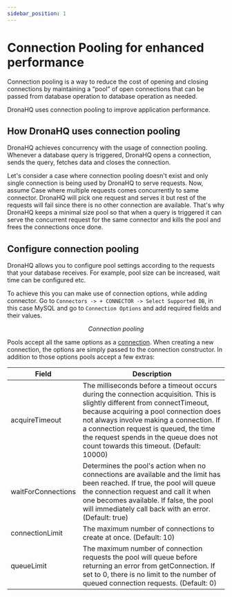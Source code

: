 ```yaml
---
sidebar_position: 1
---
```


# Connection Pooling for enhanced performance

Connection pooling is a way to reduce the cost of opening and closing connections by maintaining a “pool” of open connections that can be passed from database operation to database operation as needed.

DronaHQ uses connection pooling to improve application performance.

## How DronaHQ uses connection pooling
DronaHQ achieves concurrency with the usage of connection pooling. Whenever a database query is triggered, DronaHQ opens a connection, sends the query, fetches data and closes the connection.

Let's consider a case where connection pooling doesn't exist and only single connection is being used by DronaHQ to serve requests.
Now, assume Case where multiple requests comes concurrently to same connector. DronaHQ will pick one request and serves it but rest of the requests will fail since there is no other connection are available. That's why DronaHQ keeps a minimal size pool so that when a query is triggered it can serve the concurrent request for the same connector and kills the pool and frees the connections once done.

## Configure connection pooling
DronaHQ allows you to configure pool settings according to the requests that your database receives. For example, pool size can be increased, wait time can be configured etc.

To achieve this you can make use of connection options, while adding connector. Go to `Connectors -> + CONNECTOR -> Select Supported DB`, in this case MySQL and go to `Connection Options` and add required fields and their values.

<figure>
  <Thumbnail src="/img/connecting-datasource/concepts/connection_pooling.png" alt="Connection pooling" width='75%' />
  <figcaption align = "center"><i>Connection pooling</i></figcaption>
</figure>

Pools accept all the same options as a [connection](https://github.com/mysqljs/mysql#connection-options). When creating a new connection, the options are simply passed to the connection constructor. In addition to those options pools accept a few extras:

| Field  | Description                                                                                           |
|-------|-------------------------------------------------------------------------------------------------------|
| acquireTimeout  | The milliseconds before a timeout occurs during the connection acquisition. This is slightly different from connectTimeout, because acquiring a pool connection does not always involve making a connection. If a connection request is queued, the time the request spends in the queue does not count towards this timeout. (Default: 10000) 
| waitForConnections | Determines the pool's action when no connections are available and the limit has been reached. If true, the pool will queue the connection request and call it when one becomes available. If false, the pool will immediately call back with an error. (Default: true)
| connectionLimit | The maximum number of connections to create at once. (Default: 10)
| queueLimit | The maximum number of connection requests the pool will queue before returning an error from getConnection. If set to 0, there is no limit to the number of queued connection requests. (Default: 0)|

